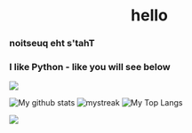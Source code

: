 <h1 align="center">hello</h1>

### ‮That's the question

### I like Python - like you will see below

<a href="https://www.youtube.com/watch?v=dQw4w9WgXcQ"><img src="https://user-images.githubusercontent.com/73097560/115834477-dbab4500-a447-11eb-908a-139a6edaec5c.gif"></a>

![My github stats](https://github-readme-stats.vercel.app/api?username=zp33dy&count_private=true&show_icons=true&theme=tokyonight)
<img src="https://github-readme-streak-stats.herokuapp.com/?user=zp33dy&layout=donut-vertical&theme=tokyonight" alt="mystreak"/>
![My Top Langs](https://github-readme-stats.vercel.app/api/top-langs/?username=zp33dy&theme=tokyonight)

<a href="https://www.youtube.com/watch?v=dQw4w9WgXcQ"><img src="https://user-images.githubusercontent.com/73097560/115834477-dbab4500-a447-11eb-908a-139a6edaec5c.gif"></a>
